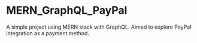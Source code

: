 # MERN_GraphQL_PayPal
A simple project using MERN stack with GraphQL. Aimed to explore PayPal integration as a payment method.
